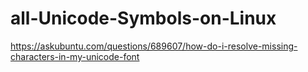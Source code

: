 # all-Unicode-Symbols-on-Linux
https://askubuntu.com/questions/689607/how-do-i-resolve-missing-characters-in-my-unicode-font

